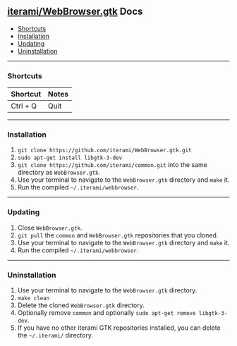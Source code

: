 [iterami/WebBrowser.gtk](https://github.com/iterami/WebBrowser.gtk) Docs
------------------------------------------------------------------------

* [Shortcuts](#shortcuts)
* [Installation](#installation)
* [Updating](#updating)
* [Uninstallation](#uninstallation)

---

### Shortcuts

Shortcut         | Notes
-----------------|------
Ctrl + Q         | Quit

---

### Installation

1. `git clone https://github.com/iterami/WebBrowser.gtk.git`
2. `sudo apt-get install libgtk-3-dev`
3. `git clone https://github.com/iterami/common.git` into the same directory as `WebBrowser.gtk`.
4. Use your terminal to navigate to the `WebBrowser.gtk` directory and `make` it.
5. Run the compiled `~/.iterami/webbrowser`.

---

### Updating

1. Close `WebBrowser.gtk`.
2. `git pull` the `common` and `WebBrowser.gtk` repositories that you cloned.
3. Use your terminal to navigate to the `WebBrowser.gtk` directory and `make` it.
4. Run the compiled `~/.iterami/webbrowser`.

---

### Uninstallation

1. Use your terminal to navigate to the `WebBrowser.gtk` directory.
2. `make clean`
3. Delete the cloned `WebBrowser.gtk` directory.
4. Optionally remove `common` and optionally `sudo apt-get remove libgtk-3-dev`.
5. If you have no other iterami GTK repositories installed, you can delete the `~/.iterami/` directory.
